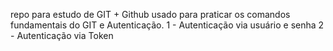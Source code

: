 repo para estudo de GIT + Github usado para praticar os comandos fundamentais do GIT e Autenticação.
1 - Autenticação via usuário e senha
2 - Autenticação via Token